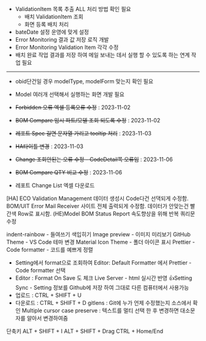 - ValidationItem 목록 추출 ALL 처리 방법 확인 필요
	- 배치 ValidationItem 조회
	- 화면 등록 배치 처리
- bateDate 설정 운영에 맞게 설정
- Error Monitoring 결과 값 저장 로직 개발
- Error Monitoring Validation Item 각각 수정
- 배치 완료 작업 결과를 저장 하여 메일 보내는 데서 실행 할 수 있도록 하는 연계 작업 필요
---
- obid단건일 경우 modelType, modelForm 맞는지 확인 필요
- Model 여러개 선택해서 실행하는 화면 개발 필요

- ~~Forbidden 오류 엑셀 등록오류 수정~~ : 2023-11-02
- ~~BOM Compare 임시 파트/모델 조회 되도록 수정~~ : 2023-11-02
- ~~레포트 Spec 길면 문자열 가리고 tooltip 처리~~ : 2023-11-03
- ~~HA타이틀 변경~~ : 2023-11-03

- ~~Change 조회안된는 오류 수정 - CodeDetail쪽 오류임~~ : 2023-11-06
- ~~BOM Compare QTY 비교 수정~~ : 2023-11-06
- 레포트 Change List 엑셀 다운로드


[HA]
ECO Validation Management 데이터 생성시 Code다건 선댁되게 수정함.
BOM/UIT Error Mail Receiver 사이트 전체 출력되게 수정함. 데이터가 안맞는건 빨간색 Row로 표시함.
(HE)Model BOM Status Report 속도향상을 위해 반복 쿼리문 수정




indent-rainbow - 들여쓰기 색입히기
Image preview - 이미지 미리보기
GitHub Theme - VS Code 테마 변경
Material Icon Theme - 폴더 아이콘 표시
Prettier - Code formatter - 코드를 예쁘게 정렬
   - Setting에서 format으로 조회하여  Editor: Default Formatter 에서 Prettier - Code formatter 선택
   - Editor : Format On Save 도 체크
Live Server - html 실시간 반영
👍Setting Sync - Setting 정보를 Github에 저장 하여 그대로 다른 컴퓨터에서 사용가능
  - 업로드 : CTRL + SHIFT + U
  - 다운로드 : CTRL + SHIFT + D
gitlens : Git에 누가 언제 수정했는지 소스에서 확인
Multiple cursor case preserve : 텍스트를 멀티 선택 한 후 변경하면 대소문자를 알아서 변경하여줌

단축키
ALT + SHIFT + I
ALT + SHIFT + Drag
CTRL + Home/End

